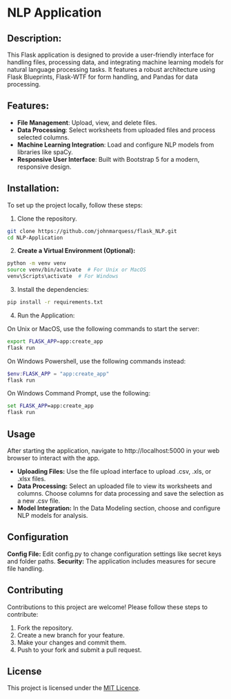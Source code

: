 # NLP Application #

## Description: ##

This Flask application is designed to provide a user-friendly interface for handling files, processing data, and
integrating machine learning models for natural language processing tasks. It features a robust architecture using Flask
Blueprints, Flask-WTF for form handling, and Pandas for data processing.

## Features: ##

- __File Management__: Upload, view, and delete files.
- __Data Processing__: Select worksheets from uploaded files and process selected columns.
- __Machine Learning Integration__: Load and configure NLP models from libraries like spaCy.
- __Responsive User Interface__: Built with Bootstrap 5 for a modern, responsive design.

## Installation: ##

To set up the project locally, follow these steps:

1. Clone the repository.

```bash
git clone https://github.com/johnmarquess/flask_NLP.git
cd NLP-Application
```

2. __Create a Virtual Environment (Optional):__

```bash 
python -m venv venv
source venv/bin/activate  # For Unix or MacOS
venv\Scripts\activate  # For Windows
```

3. Install the dependencies:

```bash
pip install -r requirements.txt
```

4. Run the Application:

On Unix or MacOS, use the following commands to start the server:

```bash
export FLASK_APP=app:create_app
flask run
```

On Windows Powershell, use the following commands instead:

```powershell
$env:FLASK_APP = "app:create_app"
flask run
```

On Windows Command Prompt, use the following:

```cmd
set FLASK_APP=app:create_app
flask run
```

## Usage ##

After starting the application, navigate to http://localhost:5000 in your web browser to interact with the app.

- __Uploading Files:__ Use the file upload interface to upload .csv, .xls, or .xlsx files.
- __Data Processing:__ Select an uploaded file to view its worksheets and columns. Choose columns for data processing
  and save the selection as a new .csv file.
- __Model Integration:__ In the Data Modeling section, choose and configure NLP models for analysis.

## Configuration ##

__Config File:__ Edit config.py to change configuration settings like secret keys and folder paths.
__Security:__ The application includes measures for secure file handling.

## Contributing ##

Contributions to this project are welcome! Please follow these steps to contribute:

1. Fork the repository.
2. Create a new branch for your feature.
3. Make your changes and commit them.
4. Push to your fork and submit a pull request.

## License ##

This project is licensed under the [MIT Licence](https://chat.openai.com/g/g-sSV5plDob-flask-helper/c/LICENSE).

